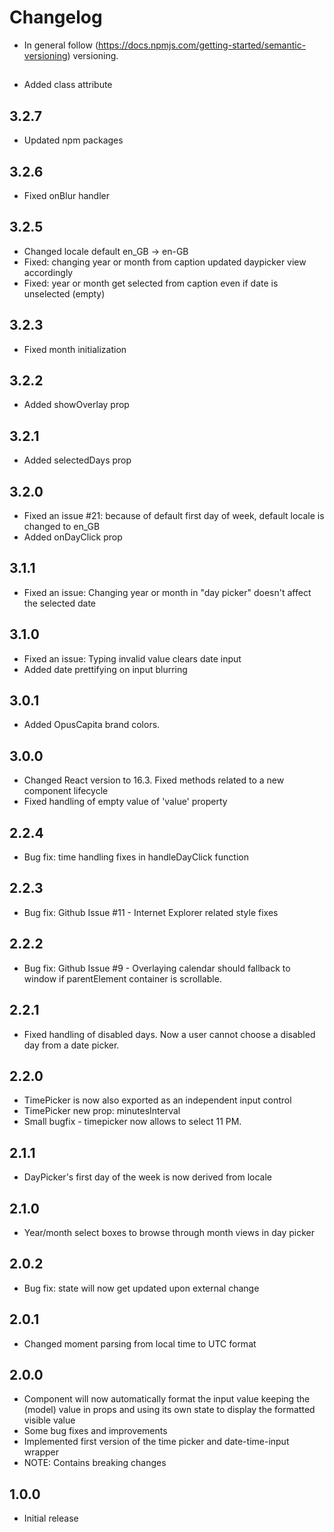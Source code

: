 # Changelog

* In general follow (https://docs.npmjs.com/getting-started/semantic-versioning) versioning.

## <next>
* Added class attribute

## 3.2.7
* Updated npm packages

## 3.2.6
* Fixed onBlur handler

## 3.2.5
* Changed locale default en_GB -> en-GB
* Fixed: changing year or month from caption updated daypicker view accordingly
* Fixed: year or month get selected from caption even if date is unselected (empty)

## 3.2.3
* Fixed month initialization

## 3.2.2
* Added showOverlay prop

## 3.2.1
* Added selectedDays prop

## 3.2.0
* Fixed an issue #21: because of default first day of week, default locale is changed to en_GB
* Added onDayClick prop

## 3.1.1
* Fixed an issue: Changing year or month in "day picker" doesn't affect the selected date

## 3.1.0
* Fixed an issue: Typing invalid value clears date input
* Added date prettifying on input blurring

## 3.0.1
* Added OpusCapita brand colors.

## 3.0.0
* Changed React version to 16.3. Fixed methods related to a new component lifecycle
* Fixed handling of empty value of 'value' property

## 2.2.4
* Bug fix: time handling fixes in handleDayClick function

## 2.2.3
* Bug fix: Github Issue #11 - Internet Explorer related style fixes

## 2.2.2
* Bug fix: Github Issue #9 - Overlaying calendar should fallback to window if parentElement container is scrollable.

## 2.2.1
* Fixed handling of disabled days. Now a user cannot choose a disabled day from a date picker.

## 2.2.0
* TimePicker is now also exported as an independent input control
* TimePicker new prop: minutesInterval
* Small bugfix - timepicker now allows to select 11 PM.

## 2.1.1
* DayPicker's first day of the week is now derived from locale

## 2.1.0
* Year/month select boxes to browse through month views in day picker

## 2.0.2
* Bug fix: state will now get updated upon external change

## 2.0.1
* Changed moment parsing from local time to UTC format

## 2.0.0
* Component will now automatically format the input value keeping the (model) value in props and using its own state to display the formatted visible value
* Some bug fixes and improvements
* Implemented first version of the time picker and date-time-input wrapper
* NOTE: Contains breaking changes

## 1.0.0
* Initial release
